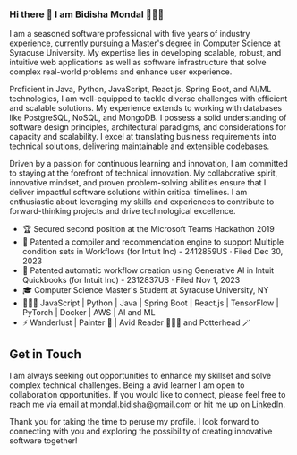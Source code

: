 ### Hi there 👋 I am Bidisha Mondal 👩🏻‍💻

I am a seasoned software professional with five years of industry experience, currently pursuing a Master's degree in Computer Science at Syracuse University. My expertise lies in developing scalable, robust, and intuitive web applications as well as software infrastructure that solve complex real-world problems and enhance user experience.

Proficient in Java, Python, JavaScript, React.js, Spring Boot, and AI/ML technologies, I am well-equipped to tackle diverse challenges with efficient and scalable solutions. My experience extends to working with databases like PostgreSQL, NoSQL, and MongoDB. I possess a solid understanding of software design principles, architectural paradigms, and considerations for capacity and scalability. I excel at translating business requirements into technical solutions, delivering maintainable and extensible codebases.

Driven by a passion for continuous learning and innovation, I am committed to staying at the forefront of technical innovation. My collaborative spirit, innovative mindset, and proven problem-solving abilities ensure that I deliver impactful software solutions within critical timelines. I am enthusiastic about leveraging my skills and experiences to contribute to forward-thinking projects and drive technological excellence.

- 🏆 Secured second position at the Microsoft Teams Hackathon 2019
- 📄 Patented a compiler and recommendation engine to support Multiple condition sets in Workflows (for Intuit Inc) - 2412859US · Filed Dec 30, 2023
- 📄 Patented automatic workflow creation using Generative AI in Intuit Quickbooks (for Intuit Inc) - 2312837US · Filed Nov 1, 2023
- 🎓 Computer Science Master's Student at Syracuse University, NY
- 👩🏻‍💻 JavaScript | Python | Java | Spring Boot | React.js | TensorFlow | PyTorch | Docker | AWS | AI and ML 
- ⚡  Wanderlust | Painter 🎨 | Avid Reader 👩🏻‍🏫 and Potterhead 🪄

## Get in Touch

I am always seeking out opportunities to enhance my skillset and solve complex technical challenges. Being a avid learner I am open to collaboration opportunities. If you would like to connect, please feel free to reach me via email at mondal.bidisha@gmail.com or hit me up on [LinkedIn](https://www.linkedin.com/in/bidisha-mondal-42a1bb145/). 

Thank you for taking the time to peruse my profile. I look forward to connecting with you and exploring the possibility of creating innovative software together!
